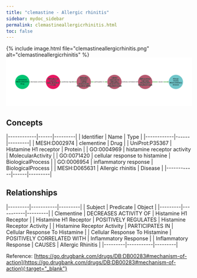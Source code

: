 ```yaml
---
title: "clemastine - Allergic rhinitis"
sidebar: mydoc_sidebar
permalink: clemastineallergicrhinitis.html
toc: false 
---
```


{% include image.html file="clemastineallergicrhinitis.png" alt="clemastineallergicrhinitis" %}![Path Visualization](/images/clemastineallergicrhinitis.png)

## Concepts

|------------|------|---------|
| Identifier | Name | Type    |
|------------|------|---------|
| MESH:D002974 | clementine | Drug |
| UniProt:P35367 | Histamine H1 receptor | Protein |
| GO:0004969 | histamine receptor activity | MolecularActivity |
| GO:0071420 | cellular response to histamine | BiologicalProcess |
| GO:0006954 | inflammatory response | BiologicalProcess |
| MESH:D065631 | Allergic rhinitis | Disease |
|------------|------|---------|

## Relationships

|---------|-----------|---------|
| Subject | Predicate | Object  |
|---------|-----------|---------|
| Clementine | DECREASES ACTIVITY OF | Histamine H1 Receptor |
| Histamine H1 Receptor | POSITIVELY REGULATES | Histamine Receptor Activity |
| Histamine Receptor Activity | PARTICIPATES IN | Cellular Response To Histamine |
| Cellular Response To Histamine | POSITIVELY CORRELATED WITH | Inflammatory Response |
| Inflammatory Response | CAUSES | Allergic Rhinitis |
|---------|-----------|---------|

Reference: [https://go.drugbank.com/drugs/DB:DB00283#mechanism-of-action](https://go.drugbank.com/drugs/DB:DB00283#mechanism-of-action){:target="_blank"}